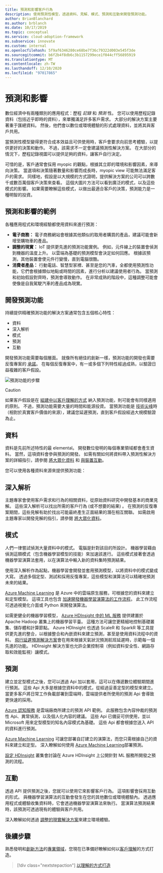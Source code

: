 ```yaml
---
title: 預測和影響客戶行為
description: 使用預測性模型，透過資料、見解、模式、預測和互動來開發預測功能。
author: BrianBlanchard
ms.author: brblanch
ms.date: 10/17/2019
ms.topic: conceptual
ms.service: cloud-adoption-framework
ms.subservice: innovate
ms.custom: internal
ms.openlocfilehash: 5f9af6346280ce68be7f36c79322d003e545f3de
ms.sourcegitcommit: b6f2b4f8db6c3b1157299ece1f044cff56895919
ms.translationtype: MT
ms.contentlocale: zh-TW
ms.lasthandoff: 12/10/2020
ms.locfileid: "97017865"
---
```

# <a name="predict-and-influence"></a>預測和影響

數位經濟中有兩種類別的應用程式：歷程 *記錄* 和 *預測* 性。 您可以使用歷程記錄資料（包括近乎即時的資料），來單獨滿足許多客戶需求。 大部分的解決方案主要著重于匯總資料。 然後，他們會以數位或環境體驗的形式處理資料，並將其與客戶共用。

當預測性模型變得更符合成本效益且可供使用時，客戶會要求向前思考體驗，以提供更好的決策和動作。 不過，該需求不一定會建議預測性解決方案。 在大部分的情況下，歷程記錄視圖可以提供足夠的資料，讓客戶自行決定。

可惜的是，客戶通常會採用 myopic 的觀點，根據其立即的環境和影響因素，來導向決策。 當選項和決策隨著數量和影響而成長時，myopic view 可能無法滿足客戶的需求。 同樣地，假設是以大規模的方式證明，提供解決方案的公司可以跨數千或數百萬個客戶決策來查看。 這個大圖片方法可以看到廣泛的模式，以及這些模式的影響。 如果需要瞭解這些模式，以做出最適合客戶的決策，預測能力是一種明智的投資。

## <a name="examples-of-predictions-and-influence"></a>預測和影響的範例

各種應用程式和環境經驗都使用資料來進行預測：

- **電子商務：** 電子商務網站會根據其他類似的取用者購買的產品，建議可能會新增至購物車的產品。
- **調整的現實：** IoT 提供更先進的預測功能實例。 例如，元件線上的裝置會偵測到機器的溫度上升。 以雲端為基礎的預測模型會決定如何回應。 根據該預測，其他裝置會使元件行變慢，直到電腦很酷。
- **消費者產品：** 行動電話、智慧型家裡、甚至是您的汽車，全都使用預測性功能，它們會根據類似地點或時間的因素，進行分析以建議使用者行為。 當預測和初始假設對齊時，預測會導致動作。 在非常成熟的階段中，這種調整可能會使像是自我駕駛汽車的產品成為現實。

## <a name="develop-predictive-capabilities"></a>開發預測功能

持續提供精確預測功能的解決方案通常包含五個核心特性：

- 資料
- 深入解析
- 模式
- 預測
- 互動

開發預測功能需要每個層面。 就像所有絕佳的創新一樣，預測功能的開發也需要反復專案的 [承諾](./index.md#commitment-to-iteration)。 在每個反復專案中，有一或多個下列特性經過成熟，以驗證日益複雜的客戶假設。

![預測功能的步驟](../../_images/innovate/predict-and-influence.png)

> [!CAUTION]
> 如果客戶假設是在 [組建中以客戶理解的方式](./build.md) 納入預測功能，則可能會有同樣適用的原則。 不過，預測功能需要大量的時間和能源投資。 當預測功能是 [技術尖峰](./build.md#reduce-complexity-and-delay-technical-spikes)時（相對於真實客戶價值的來源），建議您延遲預測，直到客戶假設經過大規模驗證為止。

## <a name="data"></a>資料

資料是先前所述特性的最 elemental。 開發數位發明的每個專業領域都會產生資料。 當然，這項資料會參與預測的開發。 如需有關如何將資料帶入預測性解決方案的詳細指引，請參閱 [將大眾化資料](./data.md) 和 [與裝置互動](./devices.md)。

您可以使用各種資料來源來提供預測功能：

## <a name="insights"></a>深入解析

主題專家會使用客戶需求和行為的相關資料，從原始資料研究中開發基本的商業見解。 這些深入解析可以找出所需的客戶行為 (或不想要的結果) 。 在預測的反復專案期間，這些見解有助於找出可能最終產生正面結果的潛在相互關聯。 如需啟用主題專家以開發見解的指引，請參閱 [將大眾化資料](./data.md)。

## <a name="patterns"></a>模式

人們一律嘗試偵測大量資料中的模式。 電腦是針對該目的所設計。 機器學習藉由偵測這類模式（包含機器學習模型的技能）來加速該進行。 這些模式接著會透過機器學習演算法套用，以在演算法中輸入新的資料集時預測結果。

使用深入解析作為起點，機器學習會開發並套用預測模型，以將資料中的模式變成大寫。 透過多個定型、測試和採用反復專案，這些模型和演算法可以精確地預測未來的結果。

[Azure Machine Learning](/azure/machine-learning/service/overview-what-is-azure-ml) 是 Azure 中的雲端原生服務，可根據您的資料來建立和定型模型。 這項工具也包含 [加速開發機器學習演算法的工作流程](/azure/machine-learning/service/concept-azure-machine-learning-architecture)。 此工作流程可透過視覺化介面或 Python 來開發演算法。

如需更健全的機器學習模型， [Azure HDInsight 中的 ML 服務](/azure/hdinsight/r-server/r-server-overview) 提供建置於 Apache Hadoop 叢集上的機器學習平臺。 這種方法可讓您更精細地控制基礎叢集、儲存體和計算節點。 Azure HDInsight 也透過 ScaleR 和 SparkR 等工具提供更先進的整合，以根據整合和內嵌資料來建立預測，甚至是使用資料流程中的資料。 [飛行延遲預測解決方案](/azure/hdinsight/hdinsight-hadoop-r-scaler-sparkr)會在用來根據天氣狀況預測航班延遲時，示範每一個先進的功能。 HDInsight 解決方案也允許企業控制項（例如資料安全性、網路存取和效能監視）讓模式。

## <a name="predictions"></a>預測

建立並定型模式之後，您可以透過 Api 加以套用，這可以在傳遞數位體驗期間進行預測。 這些 Api 大多是根據您資料中的模式，從經過妥善定型的模型來建立。 當更多客戶將日常工作負載部署到雲端時，雲端提供者所使用的預測 Api 會導致更快速的採用。

[Azure 認知服務](/azure/cognitive-services) 是雲端廠商所建立的預測 API 範例。 此服務包含內容仲裁的預測性 Api、異常偵測，以及個人化內容的建議。 這些 Api 已備妥可供使用，並以 Microsoft 用來定型模型的知名內容模式為基礎。 這些 Api 都會根據您送入 API 的資料進行預測。

[Azure Machine Learning](/azure/machine-learning) 可讓您部署自訂建立的演算法，而您只需根據自己的資料來建立和定型。 深入瞭解如何使用 [Azure Machine Learning](/azure/machine-learning/service/how-to-deploy-and-where)部署預測。

[設定 HDInsight](/azure/hdinsight/hdinsight-hadoop-provision-linux-clusters) 叢集會討論在 Azure HDInsight 上公開針對 ML 服務所開發之預測的流程。

## <a name="interactions"></a>互動

透過 API 提供預測之後，您就可以使用它來影響客戶行為。 這項影響會採用互動的形式。 與機器學習演算法的互動會發生在您的其他數位或環境體驗內。 透過應用程式或體驗收集資料時，它會透過機器學習演算法來執行。 當演算法預測結果時，該預測可透過現有的體驗與客戶共用。

深入瞭解如何透過 [調整的現實解決方案](./devices.md#adjusted-reality)來建立環境體驗。

## <a name="next-steps"></a>後續步驟

熟悉發明和[創新方法](./index.md)的[專業領域](./invention.md)，您現在已準備好瞭解如何以[客戶理解](./build.md)的方式打造。

> [!div class="nextstepaction"]
> [以理解的方式打造](./build.md)
